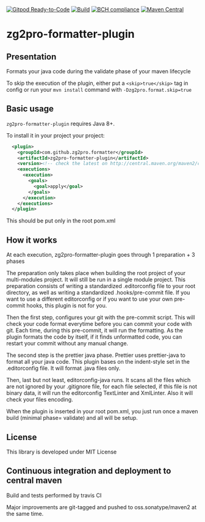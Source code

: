 [![Gitpod Ready-to-Code](https://img.shields.io/badge/Gitpod-Ready--to--Code-blue?logo=gitpod)](https://gitpod.io/#https://github.com/zg2pro/zg2pro-formatter-plugin) 
[![Build](https://travis-ci.org/zg2pro/zg2pro-formatter-plugin.svg?branch=master)](https://travis-ci.org/zg2pro/zg2pro-formatter-plugin)
[![BCH compliance](https://bettercodehub.com/edge/badge/zg2pro/zg2pro-formatter-plugin?branch=master)](https://bettercodehub.com/)
[![Maven Central](https://maven-badges.herokuapp.com/maven-central/com.github.zg2pro.formatter/zg2pro-formatter-plugin/badge.svg)](https://maven-badges.herokuapp.com/maven-central/com.github.zg2pro.formatter/zg2pro-formatter-plugin)

# zg2pro-formatter-plugin

## Presentation

Formats your java code during the validate phase of your maven lifecycle

To skip the execution of the plugin, either put a `<skip>true</skip>` tag in config or run your `mvn install` command with `-Dzg2pro.format.skip=true`

## Basic usage

`zg2pro-formatter-plugin` requires Java 8+.

To install it in your project your project:

````xml
  <plugin>
    <groupId>com.github.zg2pro.formatter</groupId>
    <artifactId>zg2pro-formatter-plugin</artifactId>
    <version><!-- check the latest on http://central.maven.org/maven2/com/github/zg2pro/zg2pro-formatter-plugin/ --></version>
    <executions>
      <execution>
        <goals>
          <goal>apply</goal>
        </goals>
      </execution>
    </executions>
  </plugin>
````

This should be put only in the root pom.xml

## How it works

At each execution, zg2pro-formatter-plugin goes through 1 preparation + 3 phases

The preparation only takes place when building the root project of your multi-modules project. It will still be run in a single module project. This preparation consists of writing a standardized .editorconfig file to your root directory, as well as writing a standardized .hooks/pre-commit file. If you want to use a different editorconfig or if you want to use your own pre-commit hooks, this plugin is not for you.

Then the first step, configures your git with the pre-commit script. This will check your code format everytime before you can commit your code with git. Each time, during this pre-commit, it will run the formatting. As the plugin formats the code by itself, if it finds unformatted code, you can restart your commit without any manual change.

The second step is the prettier java phase. Prettier uses prettier-java to format all your java code. This plugin bases on the indent-style set in the .editorconfig file. It will format .java files only.

Then, last but not least, editorconfig-java runs. It scans all the files which are not ignored by your .gitignore file, for each file selected, if this file is not binary data, it will run the editorconfig TextLinter and XmlLinter. Also it will check your files encoding.

When the plugin is inserted in your root pom.xml, you just run once a maven build (minimal phase= validate) and all will be setup.

## License

This library is developed under MIT License

## Continuous integration and deployment to central maven

Build and tests performed by travis CI

Major improvements are git-tagged and pushed to oss.sonatype/maven2 at the same time.
